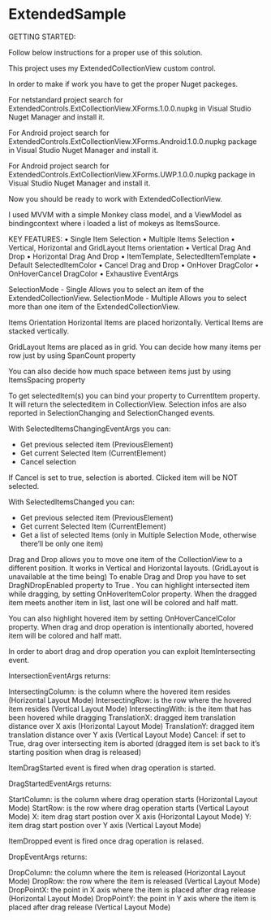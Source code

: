 # ExtendedSample

GETTING STARTED:

Follow below instructions for a proper use of this solution.

This project uses my ExtendedCollectionView custom control. 

In order to make if work you have to get the proper Nuget packeges. 

For netstandard project search for ExtendedControls.ExtCollectionView.XForms.1.0.0.nupkg in Visual Studio Nuget Manager and install it.

For Android project search for ExtendedControls.ExtCollectionView.XForms.Android.1.0.0.nupkg package in Visual Studio Nuget Manager and install it.

For Android project search for ExtendedControls.ExtCollectionView.XForms.UWP.1.0.0.nupkg package in Visual Studio Nuget Manager and install it.

Now you should be ready to work with ExtendedCollectionView.

I used MVVM with a simple Monkey class model, and a ViewModel as bindingcontext where i loaded a list of mokeys as ItemsSource.

KEY FEATURES:
•	Single Item Selection
•	Multiple Items Selection
•	Vertical, Horizontal and GridLayout Items orientation
•	Vertical Drag And Drop
•	Horizontal Drag And Drop
•	ItemTemplate, SelectedItemTemplate
•	Default SelectedItemColor
•	Cancel Drag and Drop
•	OnHover DragColor
•	OnHoverCancel DragColor
•	Exhaustive EventArgs

SelectionMode  - Single 
Allows you to select an item of the ExtendedCollectionView. 
SelectionMode  - Multiple 
Allows you to select more than one item of the ExtendedCollectionView. 

Items Orientation
Horizontal
Items are placed horizontally.
Vertical 
Items are stacked vertically.

GridLayout
Items are placed as in grid.
You can decide how many items per row just by using  SpanCount property

You can also decide how much space between items just by using  ItemsSpacing property

To get selectedItem(s) you can bind your property to CurrentItem property.
It will return the selecteditem in CollectionView.
Selection infos are also reported in SelectionChanging and SelectionChanged events.

With SelectedItemsChangingEventArgs you can:

-	Get previous selected item (PreviousElement)
-	Get current Selected Item (CurrentElement)
-	Cancel selection

If Cancel is set to true, selection is aborted. Clicked item will be NOT selected.

With SelectedItemsChanged you can:

-	Get previous selected item (PreviousElement)
-	Get current Selected Item (CurrentElement)
-	Get a list of selected Items (only in Multiple Selection Mode, otherwise there’ll be only one item)

Drag and Drop allows you to move one item of the CollectionView to a different position.
It works in Vertical and Horizontal layouts. (GridLayout is unavailable at the time being)
To enable Drag and Drop you have to set DragNDropEnabled property to True .
You can highlight intersected item while dragging, by setting OnHoverItemColor property. 
When the dragged item meets another item in list, last one will be colored and half matt.

You can also highlight hovered item by setting OnHoverCancelColor property. 
When drag and drop operation is intentionally aborted, hovered item will be colored and half matt.

In order to abort drag and drop operation you can exploit ItemIntersecting event.

IntersectionEventArgs returns:

IntersectingColumn: is the column where the hovered item resides (Horizontal Layout Mode)
IntersectingRow: is the row where the hovered item resides (Vertical Layout Mode)
IntersectingWith: is the item that has been hovered while dragging
TranslationX: dragged item translation distance over X axis (Horizontal Layout Mode)
TranslationY: dragged item translation distance over Y axis (Vertical Layout Mode)
Cancel: if set to True, drag over intersecting item is aborted (dragged item is set back to it’s starting position when drag is released)

ItemDragStarted  event is fired when drag operation is started.

DragStartedEventArgs returns:

StartColumn: is the column where drag operation starts (Horizontal Layout Mode)
StartRow: is the row where drag operation starts (Vertical Layout Mode)
X: item drag start postion over X axis (Horizontal Layout Mode)
Y: item drag start postion over Y axis (Vertical Layout Mode)

ItemDropped event is fired once drag operation is relased.

DropEventArgs returns:

DropColumn: the column where the item is released (Horizontal Layout Mode)
DropRow: the row where the item is released (Vertical Layout Mode)
DropPointX: the point in X axis where the item is placed after drag release (Horizontal Layout Mode)
DropPointY: the point in Y axis where the item is placed after drag release (Vertical Layout Mode)

